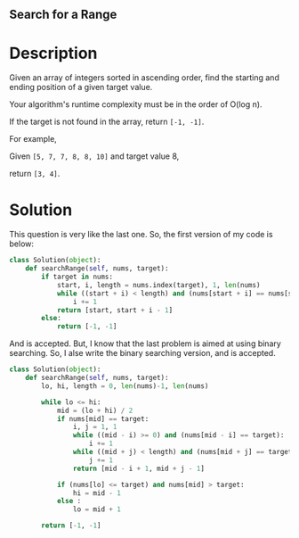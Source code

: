 Search for a Range
---

# Description

Given an array of integers sorted in ascending order, find the starting and ending position of a given target value.

Your algorithm's runtime complexity must be in the order of O(log n).

If the target is not found in the array, return `[-1, -1]`.

For example,

Given `[5, 7, 7, 8, 8, 10]` and target value 8,

return `[3, 4]`.

# Solution

This question is very like the last one. So, the first version of my code is below:

``` python
class Solution(object):
    def searchRange(self, nums, target):
        if target in nums:
            start, i, length = nums.index(target), 1, len(nums)
            while ((start + i) < length) and (nums[start + i] == nums[start]):
                i += 1
            return [start, start + i - 1]
        else:
            return [-1, -1]
```

And is accepted. But, I know that the last problem is aimed at using binary searching. So, I alse write the binary searching version, and is accepted.

``` python
class Solution(object):
    def searchRange(self, nums, target):
        lo, hi, length = 0, len(nums)-1, len(nums)

        while lo <= hi:
            mid = (lo + hi) / 2
            if nums[mid] == target:
                i, j = 1, 1
                while ((mid - i) >= 0) and (nums[mid - i] == target):
                    i += 1
                while ((mid + j) < length) and (nums[mid + j] == target):
                    j += 1
                return [mid - i + 1, mid + j - 1]

            if (nums[lo] <= target) and nums[mid] > target:
                hi = mid - 1
            else :
                lo = mid + 1

        return [-1, -1]
```
